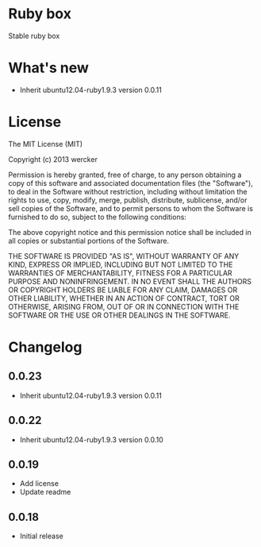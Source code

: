 # Ruby box

Stable ruby box

# What's new

- Inherit ubuntu12.04-ruby1.9.3 version 0.0.11

# License

The MIT License (MIT)

Copyright (c) 2013 wercker

Permission is hereby granted, free of charge, to any person obtaining a copy of
this software and associated documentation files (the "Software"), to deal in
the Software without restriction, including without limitation the rights to
use, copy, modify, merge, publish, distribute, sublicense, and/or sell copies of
the Software, and to permit persons to whom the Software is furnished to do so,
subject to the following conditions:

The above copyright notice and this permission notice shall be included in all
copies or substantial portions of the Software.

THE SOFTWARE IS PROVIDED "AS IS", WITHOUT WARRANTY OF ANY KIND, EXPRESS OR
IMPLIED, INCLUDING BUT NOT LIMITED TO THE WARRANTIES OF MERCHANTABILITY, FITNESS
FOR A PARTICULAR PURPOSE AND NONINFRINGEMENT. IN NO EVENT SHALL THE AUTHORS OR
COPYRIGHT HOLDERS BE LIABLE FOR ANY CLAIM, DAMAGES OR OTHER LIABILITY, WHETHER
IN AN ACTION OF CONTRACT, TORT OR OTHERWISE, ARISING FROM, OUT OF OR IN
CONNECTION WITH THE SOFTWARE OR THE USE OR OTHER DEALINGS IN THE SOFTWARE.

# Changelog

## 0.0.23

- Inherit ubuntu12.04-ruby1.9.3 version 0.0.11

## 0.0.22

- Inherit ubuntu12.04-ruby1.9.3 version 0.0.10

## 0.0.19

- Add license
- Update readme

## 0.0.18

- Initial release
